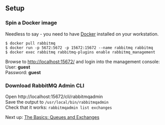 ## Setup

### Spin a Docker image

Needless to say - you need to have [Docker](https://www.docker.com/products/overview) installed on your workstation.

```
$ docker pull rabbitmq
$ docker run -p 5672:5672 -p 15672:15672 --name rabbitmq rabbitmq
$ docker exec rabbitmq rabbitmq-plugins enable rabbitmq_management
```

Browse to [http://localhost:15672/](http://localhost:15672) and login into the management console:  
User: **guest**  
Password: **guest**

### Download RabbitMQ Admin CLI

Open http://localhost:15672/cli/rabbitmqadmin  
Save the output to `/usr/local/bin/rabbitmqadmin`  
Check that it works: `rabbitmqadmin list exchanges` 

Next up: [The Basics: Queues and Exchanges](basics.md)
